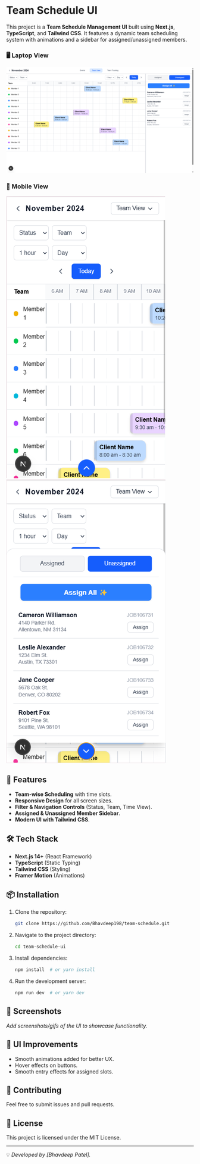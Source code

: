 # Team Schedule UI

This project is a **Team Schedule Management UI** built using **Next.js**, **TypeScript**, and **Tailwind CSS**. It features a dynamic team scheduling system with animations and a sidebar for assigned/unassigned members.

### 🖥️ Laptop View

![Laptop View](public/screenshot/Leptop-view.png)

### 📱 Mobile View

![Mobile View 1](public/screenshot/mobile-view-1.png)
![Mobile View 2](public/screenshot/mobile-view-2.png)

## 🚀 Features

- **Team-wise Scheduling** with time slots.
- **Responsive Design** for all screen sizes.
- **Filter & Navigation Controls** (Status, Team, Time View).
- **Assigned & Unassigned Member Sidebar**.
- **Modern UI with Tailwind CSS**.

## 🛠️ Tech Stack

- **Next.js 14+** (React Framework)
- **TypeScript** (Static Typing)
- **Tailwind CSS** (Styling)
- **Framer Motion** (Animations)

## 📦 Installation

1. Clone the repository:
   ```sh
   git clone https://github.com/Bhavdeep198/team-schedule.git
   ```
2. Navigate to the project directory:
   ```sh
   cd team-schedule-ui
   ```
3. Install dependencies:
   ```sh
   npm install  # or yarn install
   ```
4. Run the development server:
   ```sh
   npm run dev  # or yarn dev
   ```

## 📸 Screenshots

_Add screenshots/gifs of the UI to showcase functionality._

## 🎨 UI Improvements

- Smooth animations added for better UX.
- Hover effects on buttons.
- Smooth entry effects for assigned slots.

## 🤝 Contributing

Feel free to submit issues and pull requests.

## 📜 License

This project is licensed under the MIT License.

---

💡 _Developed by [Bhavdeep Patel]._
